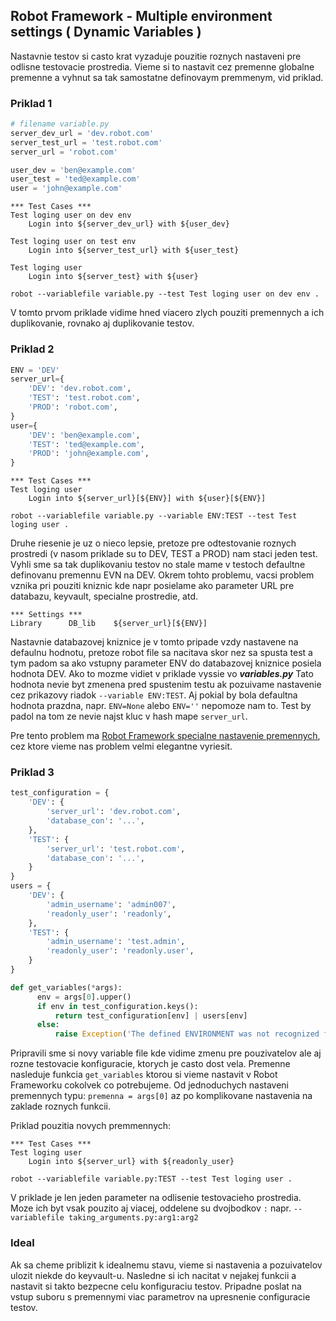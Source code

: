 ## Robot Framework - Multiple environment settings ( Dynamic Variables )

Nastavnie testov si casto krat vyzaduje pouzitie roznych nastaveni pre odlisne testovacie prostredia.
Vieme si to nastavit cez premenne globalne premenne a vyhnut sa tak samostatne definovaym premmenym, vid priklad. 

### Priklad 1
```python
# filename variable.py
server_dev_url = 'dev.robot.com'
server_test_url = 'test.robot.com'
server_url = 'robot.com'

user_dev = 'ben@example.com'
user_test = 'ted@example.com'
user = 'john@example.com'
```
```robot
*** Test Cases ***
Test loging user on dev env
    Login into ${server_dev_url} with ${user_dev} 

Test loging user on test env
    Login into ${server_test_url} with ${user_test} 

Test loging user
    Login into ${server_test} with ${user} 
```
```commandline
robot --variablefile variable.py --test Test loging user on dev env .
```
V tomto prvom priklade vidime hned viacero zlych pouziti premennych a ich duplikovanie, rovnako aj duplikovanie testov.

### Priklad 2
```python
ENV = 'DEV'
server_url={
    'DEV': 'dev.robot.com',
    'TEST': 'test.robot.com',
    'PROD': 'robot.com',
}
user={
    'DEV': 'ben@example.com',
    'TEST': 'ted@example.com',
    'PROD': 'john@example.com',
}
```
```robot
*** Test Cases ***
Test loging user
    Login into ${server_url}[${ENV}] with ${user}[${ENV}] 
```
```commandline
robot --variablefile variable.py --variable ENV:TEST --test Test loging user .
```
Druhe riesenie je uz o nieco lepsie, pretoze pre odtestovanie roznych prostredi (v nasom priklade su to DEV, TEST a PROD) nam staci jeden test. 
Vyhli sme sa tak duplikovaniu testov no stale mame v testoch defaultne definovanu premennu EVN na DEV. 
Okrem tohto problemu, vacsi problem vznika pri pouziti kniznic kde napr posielame ako parameter URL pre databazu, keyvault, specialne prostredie, atd.

```robot
*** Settings ***
Library      DB_lib    ${server_url}[${ENV}]
```
Nastavnie databazovej kniznice je v tomto pripade vzdy nastavene na defaulnu hodnotu, pretoze robot file sa nacitava skor nez sa spusta test a 
tym padom sa ako vstupny parameter ENV do databazovej kniznice posiela hodnota DEV. Ako to mozme vidiet v priklade vyssie vo **_variables.py_**
Tato hodnota nevie byt zmenena pred spustenim testu ak pozuivame nastavenie cez prikazovy riadok `--variable ENV:TEST`. Aj pokial by bola defaultna 
hodnota prazdna, napr. `ENV=None` alebo `ENV=''` nepomoze nam to. Test by padol na tom ze nevie najst kluc v hash mape `server_url`.

Pre tento problem ma [Robot Framework specialne nastavenie premennych](https://robotframework.org/robotframework/latest/RobotFrameworkUserGuide.html#getting-variables-from-a-special-function), 
cez ktore vieme nas problem velmi elegantne vyriesit. 

### Priklad 3
```python
test_configuration = {
    'DEV': {
        'server_url': 'dev.robot.com',
        'database_con': '...',
    },
    'TEST': {
        'server_url': 'test.robot.com',
        'database_con': '...',
    }
}
users = {
    'DEV': {
        'admin_username': 'admin007',
        'readonly_user': 'readonly',
    },
    'TEST': {
        'admin_username': 'test.admin',
        'readonly_user': 'readonly.user',
    }  
}

def get_variables(*args):
      env = args[0].upper()
      if env in test_configuration.keys():
          return test_configuration[env] | users[env]
      else:
          raise Exception('The defined ENVIRONMENT was not recognized for running tests!')
```
Pripravili sme si novy variable file kde vidime zmenu pre pouzivatelov ale aj rozne testovacie konfiguracie, ktorych je casto dost vela.
Premenne nasleduje funkcia `get_variables` ktorou si vieme nastavit v Robot Frameworku cokolvek co potrebujeme. Od jednoduchych nastaveni 
premennych typu: `premenna = args[0]` az po komplikovane nastavenia na zaklade roznych funkcii. 

Priklad pouzitia novych premmennych: 
```robot
*** Test Cases ***
Test loging user
    Login into ${server_url} with ${readonly_user} 
```
```commandline
robot --variablefile variable.py:TEST --test Test loging user .
```
V priklade je len jeden parameter na odlisenie testovacieho prostredia. 
Moze ich byt vsak pouzito aj viacej, oddelene su dvojbodkov `:` napr. `--variablefile taking_arguments.py:arg1:arg2`

### Ideal
Ak sa cheme priblizit k idealnemu stavu, vieme si nastavenia a pozuivatelov ulozit niekde do keyvault-u. Nasledne si ich nacitat v nejakej funkcii a nastavit si takto bezpecne celu konfiguraciu testov.
Pripadne poslat na vstup suboru s premennymi viac parametrov na upresnenie configuracie testov. 
